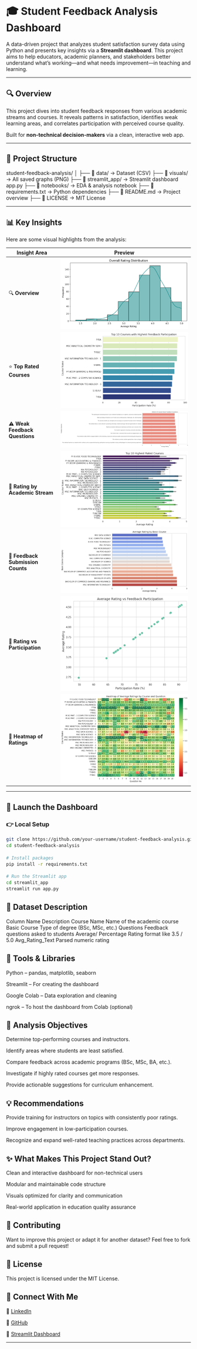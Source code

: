 # 🎓 Student Feedback Analysis Dashboard

A data-driven project that analyzes student satisfaction survey data using Python and presents key insights via a **Streamlit dashboard**. This project aims to help educators, academic planners, and stakeholders better understand what’s working—and what needs improvement—in teaching and learning.

---

## 🔍 Overview

This project dives into student feedback responses from various academic streams and courses. It reveals patterns in satisfaction, identifies weak learning areas, and correlates participation with perceived course quality.

Built for **non-technical decision-makers** via a clean, interactive web app.

---

## 📂 Project Structure
student-feedback-analysis/
│
├── 📁 data/ → Dataset (CSV)
├── 📁 visuals/ → All saved graphs (PNG)
├── 📁 streamlit_app/ → Streamlit dashboard app.py
├── 📁 notebooks/ → EDA & analysis notebook
├── 📄 requirements.txt → Python dependencies
├── 📄 README.md → Project overview
├── 📄 LICENSE → MIT License

---

## 📊 Key Insights

Here are some visual highlights from the analysis:

| Insight Area                        | Preview |
|------------------------------------|---------|
| 🔍 **Overview**                    |![Overview](visuals/overview.png) |
| ⭐ **Top Rated Courses**           | ![Top Courses](visuals/top_courses.png) |
| ⚠️ **Weak Feedback Questions**     | ![Weak Areas](visuals/weak_questions.png) |
| 🧪 **Rating by Academic Stream**   | ![Stream Ratings](visuals/course_rating.png) |
| 👥 **Feedback Submission Counts**  | ![Submissions](visuals/satisfaction_streams.png) |
| 🔁 **Rating vs Participation**     | ![Correlation](visuals/Participation_Rating.png) |
| 🧯 **Heatmap of Ratings**          | ![Heatmap](visuals/participation_correlation.png) |

---

## 🚀 Launch the Dashboard

### 👉 Local Setup

```bash
git clone https://github.com/your-username/student-feedback-analysis.git
cd student-feedback-analysis

# Install packages
pip install -r requirements.txt

# Run the Streamlit app
cd streamlit_app
streamlit run app.py
```

## 📁 Dataset Description
Column Name	Description
Course Name	Name of the academic course
Basic Course	Type of degree (BSc, MSc, etc.)
Questions	Feedback questions asked to students
Average/ Percentage	Rating format like 3.5 / 5.0
Avg_Rating_Text	Parsed numeric rating

## 💼 Tools & Libraries
Python – pandas, matplotlib, seaborn

Streamlit – For creating the dashboard

Google Colab – Data exploration and cleaning

ngrok – To host the dashboard from Colab (optional)

## 🔎 Analysis Objectives
Determine top-performing courses and instructors.

Identify areas where students are least satisfied.

Compare feedback across academic programs (BSc, MSc, BA, etc.).

Investigate if highly rated courses get more responses.

Provide actionable suggestions for curriculum enhancement.

## 💡 Recommendations
Provide training for instructors on topics with consistently poor ratings.

Improve engagement in low-participation courses.

Recognize and expand well-rated teaching practices across departments.

## ✨ What Makes This Project Stand Out?
Clean and interactive dashboard for non-technical users

Modular and maintainable code structure

Visuals optimized for clarity and communication

Real-world application in education quality assurance

## 🤝 Contributing
Want to improve this project or adapt it for another dataset? Feel free to fork and submit a pull request!

## 📜 License
This project is licensed under the MIT License.

## 🔗 Connect With Me
💼 [LinkedIn](https://www.linkedin.com/in/ritesh-verma-a6054a294/)

🐙 [GitHub](https://github.com/RUV99341)

🎈 [Streamlit Dashboard](https://appapp-ixurq4fxzagt2pgnth2bn3.streamlit.app)

---
